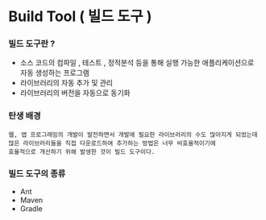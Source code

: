 # Build Tool ( 빌드 도구 )

### 빌드 도구란 ?
+ 소스 코드의 컴파일 , 테스트 , 정적분석 등을 통해 실행 가능한 애플리케이션으로 자동 생성하는 프로그램
+ 라이브러리의 자동 추가 및 관리
+ 라이브러리의 버전을 자동으로 동기화

### 탄생 배경

```
웹, 앱 프로그래밍의 개발이 발전하면서 개발에 필요한 라이브러리의 수도 많아지게 되었는데
많은 라이브러리들을 직접 다운로드하여 추가하는 방법은 너무 비효율적이기에 
효율적으로 개선하기 위해 발생한 것이 빌드 도구이다.
```

### 빌드 도구의 종류 

+ Ant
+ Maven
+ Gradle

